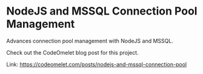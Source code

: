 # NodeJS and MSSQL Connection Pool Management

Advances connection pool management with NodeJS and MSSQL.

Check out the CodeOmelet blog post for this project.

Link: https://codeomelet.com/posts/nodejs-and-mssql-connection-pool
